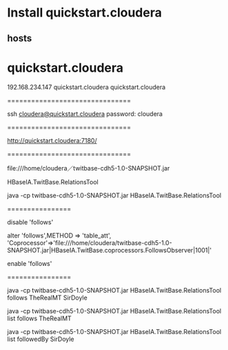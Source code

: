 Install quickstart.cloudera
===============================
hosts
-----------

# quickstart.cloudera
192.168.234.147  quickstart.cloudera  quickstart.cloudera

===============================

ssh cloudera@quickstart.cloudera
password: cloudera

===============================

http://quickstart.cloudera:7180/

===============================

file:///home/cloudera／twitbase-cdh5-1.0-SNAPSHOT.jar


HBaseIA.TwitBase.RelationsTool

java -cp twitbase-cdh5-1.0-SNAPSHOT.jar HBaseIA.TwitBase.RelationsTool

================

disable 'follows'

alter 'follows',METHOD => 'table_att', 'Coprocessor'=>'file:///home/cloudera/twitbase-cdh5-1.0-SNAPSHOT.jar|HBaseIA.TwitBase.coprocessors.FollowsObserver|1001|'

enable 'follows'

================

java -cp twitbase-cdh5-1.0-SNAPSHOT.jar HBaseIA.TwitBase.RelationsTool follows TheRealMT SirDoyle

java -cp twitbase-cdh5-1.0-SNAPSHOT.jar HBaseIA.TwitBase.RelationsTool list follows TheRealMT

java -cp twitbase-cdh5-1.0-SNAPSHOT.jar HBaseIA.TwitBase.RelationsTool list followedBy SirDoyle